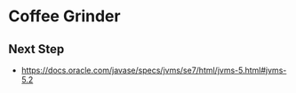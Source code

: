 # Coffee Grinder

## Next Step

- https://docs.oracle.com/javase/specs/jvms/se7/html/jvms-5.html#jvms-5.2
